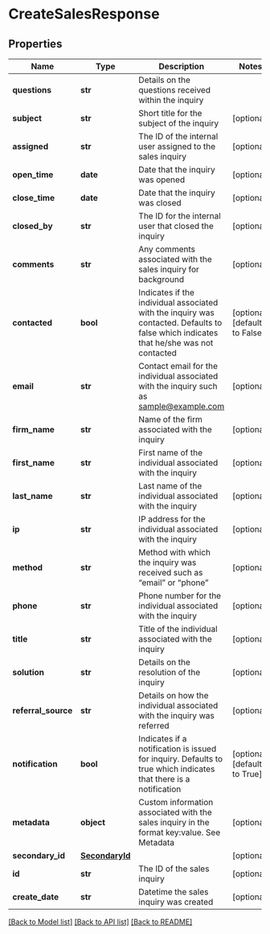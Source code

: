 # CreateSalesResponse

## Properties
Name | Type | Description | Notes
------------ | ------------- | ------------- | -------------
**questions** | **str** | Details on the questions received within the inquiry | 
**subject** | **str** | Short title for the subject of the inquiry | [optional] 
**assigned** | **str** | The ID of the internal user assigned to the sales inquiry | [optional] 
**open_time** | **date** | Date that the inquiry was opened | [optional] 
**close_time** | **date** | Date that the inquiry was closed | [optional] 
**closed_by** | **str** | The ID for the internal user that closed the inquiry | [optional] 
**comments** | **str** | Any comments associated with the sales inquiry for background | [optional] 
**contacted** | **bool** | Indicates if the individual associated with the inquiry was contacted. Defaults to false which indicates that he/she was not contacted | [optional] [default to False]
**email** | **str** | Contact email for the individual associated with the inquiry such as sample@example.com | [optional] 
**firm_name** | **str** | Name of the firm associated with the inquiry | [optional] 
**first_name** | **str** | First name of the individual associated with the inquiry | [optional] 
**last_name** | **str** | Last name of the individual associated with the inquiry | [optional] 
**ip** | **str** | IP address for the individual associated with the inquiry | [optional] 
**method** | **str** | Method with which the inquiry was received such as “email” or “phone” | [optional] 
**phone** | **str** | Phone number for the individual associated with the inquiry | [optional] 
**title** | **str** | Title of the individual associated with the inquiry | [optional] 
**solution** | **str** | Details on the resolution of the inquiry | [optional] 
**referral_source** | **str** | Details on how the individual associated with the inquiry was referred | [optional] 
**notification** | **bool** | Indicates if a notification is issued for inquiry. Defaults to true which indicates that there is a notification | [optional] [default to True]
**metadata** | **object** | Custom information associated with the sales inquiry in the format key:value. See Metadata | [optional] 
**secondary_id** | [**SecondaryId**](SecondaryId.md) |  | [optional] 
**id** | **str** | The ID of the sales inquiry | [optional] 
**create_date** | **str** | Datetime the sales inquiry was created | [optional] 

[[Back to Model list]](../README.md#documentation-for-models) [[Back to API list]](../README.md#documentation-for-api-endpoints) [[Back to README]](../README.md)


